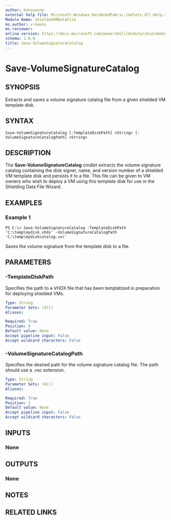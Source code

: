 ```yaml
---
author: Kateyanne
external help file: Microsoft.Windows.HardenedFabric.Cmdlets.dll-Help.xml
Module Name: ShieldedVMDataFile
ms.author: v-kaunu
ms.reviewer: 
online version: https://docs.microsoft.com/powershell/module/shieldedvmdatafile/save-volumesignaturecatalog?view=windowsserver2022-ps&wt.mc_id=ps-gethelp
schema: 2.0.0
title: Save-VolumeSignatureCatalog
---
```


# Save-VolumeSignatureCatalog

## SYNOPSIS
Extracts and saves a volume signature catalog file from a given shielded VM template disk.

## SYNTAX

```
Save-VolumeSignatureCatalog [-TemplateDiskPath] <String> [-VolumeSignatureCatalogPath] <String>
```

## DESCRIPTION
The **Save-VolumeSignatureCatalog** cmdlet extracts the volume signature catalog containing the disk signer, name, and version number of a shielded VM template disk and persists it to a file.
This file can be given to VM owners who wish to deploy a VM using this template disk for use in the Shielding Data File Wizard.

## EXAMPLES

### Example 1
```
PS C:\> Save-VolumeSignatureCatalog -TemplateDiskPath 'C:\temp\mydisk.vhdx' -VolumeSignatureCatalogPath 'C:\temp\mydiskcatalog.vsc'
```

Saves the volume signature from the template disk to a file.

## PARAMETERS

### -TemplateDiskPath
Specifies the path to a VHDX file that has been templatized in preparation for deploying shielded VMs.

```yaml
Type: String
Parameter Sets: (All)
Aliases: 

Required: True
Position: 0
Default value: None
Accept pipeline input: False
Accept wildcard characters: False
```

### -VolumeSignatureCatalogPath
Specifies the desired path for the volume signature catalog file.
The path should use a .vsc extension.

```yaml
Type: String
Parameter Sets: (All)
Aliases: 

Required: True
Position: 1
Default value: None
Accept pipeline input: False
Accept wildcard characters: False
```

## INPUTS

### None


## OUTPUTS

### None

## NOTES

## RELATED LINKS

